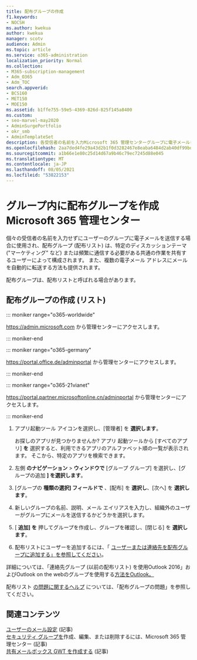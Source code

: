 ```yaml
---
title: 配布グループの作成
f1.keywords:
- NOCSH
ms.author: kwekua
author: kwekua
manager: scotv
audience: Admin
ms.topic: article
ms.service: o365-administration
localization_priority: Normal
ms.collection:
- M365-subscription-management
- Adm_O365
- Adm_TOC
search.appverid:
- BCS160
- MET150
- MOE150
ms.assetid: b1ffe755-59e5-4369-826d-825f145a8400
ms.custom:
- seo-marvel-may2020
- AdminSurgePortfolio
- okr_smb
- AdminTemplateSet
description: 各受信者の名前を入力Microsoft 365 管理センターグループに電子メールを送信できるよう、配布グループまたはリストを作成します。
ms.openlocfilehash: 2aa7ded4fe29a43d2b1f0d3282467e8eaba6484d2ab40df99bd81f4bbe348bb6
ms.sourcegitcommit: a1b66e1e80c25d14d67a9b46c79ec7245d88e045
ms.translationtype: MT
ms.contentlocale: ja-JP
ms.lasthandoff: 08/05/2021
ms.locfileid: "53822153"
---
```

# <a name="create-distribution-groups-in-the-microsoft-365-admin-center"></a>グループ内に配布グループを作成Microsoft 365 管理センター
  
個々の受信者の名前を入力せずにユーザーのグループに電子メールを送信する場合に使用され、配布グループ (配布リスト) は、特定のディスカッションテーマ ("マーケティング" など) または頻繁に通信する必要がある共通の作業を共有するユーザーによって構成されます。 また、複数の電子メール アドレスにメールを自動的に転送する方法も提供されます。

配布グループは、配布リストと呼ばれる場合があります。
  
## <a name="create-a-distribution-group-list"></a>配布グループの作成 (リスト)

::: moniker range="o365-worldwide"

<a href="https://go.microsoft.com/fwlink/p/?linkid=2024339" target="_blank">https://admin.microsoft.com</a> から管理センターにアクセスします。

::: moniker-end

::: moniker range="o365-germany"

<a href="https://go.microsoft.com/fwlink/p/?linkid=848041" target="_blank">https://portal.office.de/adminportal</a> から管理センターにアクセスします。

::: moniker-end

::: moniker range="o365-21vianet"

<a href="https://go.microsoft.com/fwlink/p/?linkid=850627" target="_blank">https://portal.partner.microsoftonline.cn/adminportal</a> から管理センターにアクセスします。

::: moniker-end

1. アプリ起動ツール アイコンを選択し、[管理者] を **選択します**。
    
    お探しのアプリが見つかりませんか? アプリ 起動ツールから [すべてのアプリ] **を** 選択すると、利用できるアプリのアルファベット順の一覧が表示されます。 そこから、特定のアプリを検索できます。 
    
2. 左側 **のナビゲーション** \> **ウィンドウで** [グループ グループ] を選択し、[グループの追加 **] を選択します**。 
      
3. [グループの **種類の選択] フィールドで** 、[配布] を **選択し**、[次へ] を **選択します**。
  
4. 新しいグループの名前、説明、メール エイリアスを入力し、組織外のユーザーがグループにメールを送信するかどうかを選択します。 
    
5. [ **追加] を** 押してグループを作成し、グループを確認し、[閉じる] を **選択します**。 
    
6. 配布リストにユーザーを追加するには、「 [ユーザーまたは連絡先を配布グループに追加する」を参照してください](../email/add-user-or-contact-to-distribution-list.md)。
    
詳細については、「連絡先グループ (以前の配布リスト) を使用Outlook 2016」およびOutlook on the webのグループを使用する[方法をOutlook。](https://support.microsoft.com/office/1c97fcb2-0ed4-41e6-b401-58f9d7d40e39) 
  
配布リスト [の問題に関するヘルプ](/office365/troubleshoot/groups/distribution-list-issues) については、「配布グループの問題」を参照してください。 

## <a name="related-content"></a>関連コンテンツ

[ユーザーのメール設定](../email/office-365-user-email-settings.md) (記事)\
[セキュリティ グループを](../email/create-edit-or-delete-a-security-group.md)作成、編集、または削除するには、Microsoft 365 管理センター (記事)\
[共有メールボックス GWT を作成する](../email/create-a-shared-mailbox.md) (記事)
